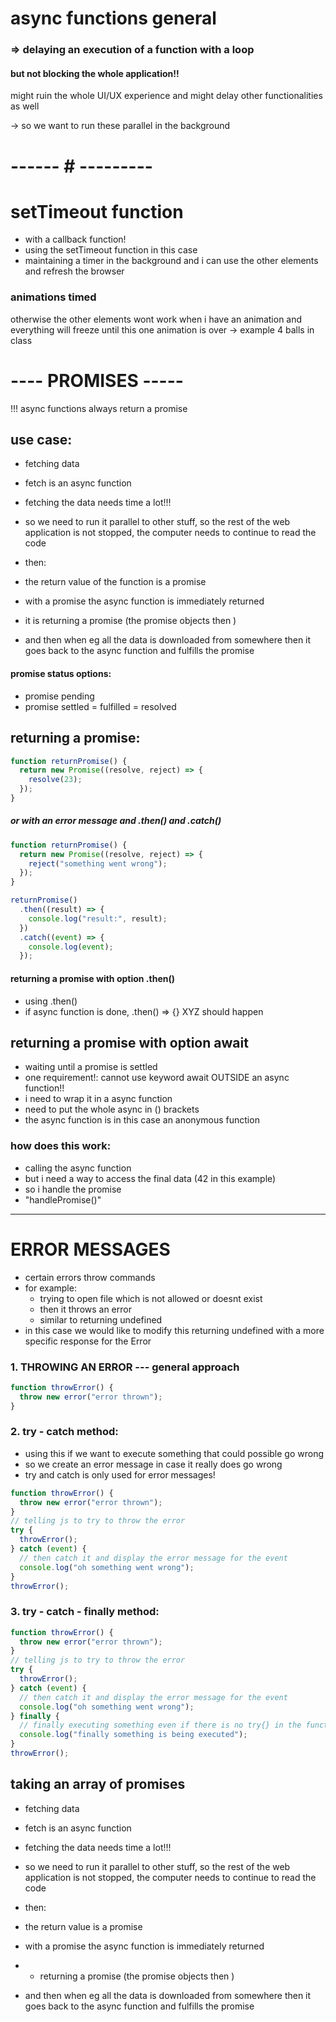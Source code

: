 # async functions general

### => delaying an execution of a function with a loop

#### but not blocking the whole application!!

might ruin the whole UI/UX experience and might delay other functionalities as well

-> so we want to run these parallel in the background

# ------ # ---------

# setTimeout function

- with a callback function!
- using the setTimeout function in this case
- maintaining a timer in the background and i can use the other elements and refresh the browser

### animations timed

otherwise the other elements wont work when i have an animation and everything will freeze until this one animation is over
-> example 4 balls in class

# ---- PROMISES -----

!!! async functions always return a promise

## use case:

- fetching data
- fetch is an async function
- fetching the data needs time a lot!!!
- so we need to run it parallel to other stuff, so the rest of the web application is not stopped, the computer needs to continue to read the code
- then:
- the return value of the function is a promise
- with a promise the async function is immediately returned
- it is returning a promise (the promise objects then )

- and then when eg all the data is downloaded from somewhere then it goes back to the async function and fulfills the promise

#### promise status options:

- promise pending
- promise settled = fulfilled = resolved

## returning a promise:

```js
function returnPromise() {
  return new Promise((resolve, reject) => {
    resolve(23);
  });
}
```

##### or with an error message and .then() and .catch()

```js
function returnPromise() {
  return new Promise((resolve, reject) => {
    reject("something went wrong");
  });
}

returnPromise()
  .then((result) => {
    console.log("result:", result);
  })
  .catch((event) => {
    console.log(event);
  });
```

#### returning a promise with option .then()

- using .then()
- if async function is done, .then() => {} XYZ should happen

## returning a promise with option await

- waiting until a promise is settled
- one requirement!:
  cannot use keyword await OUTSIDE an async function!!
- i need to wrap it in a async function
- need to put the whole async in () brackets
- the async function is in this case an anonymous function

### how does this work:

- calling the async function
- but i need a way to access the final data (42 in this example)
- so i handle the promise
- "handlePromise()"

---

# ERROR MESSAGES

- certain errors throw commands
- for example:
  - trying to open file which is not allowed or doesnt exist
  - then it throws an error
  - similar to returning undefined
- in this case we would like to modify this returning undefined with a more specific response for the Error

### 1. THROWING AN ERROR --- general approach

```js
function throwError() {
  throw new error("error thrown");
}
```

### 2. try - catch method:

- using this if we want to execute something that could possible go wrong
- so we create an error message in case it really does go wrong
- try and catch is only used for error messages!

```js
function throwError() {
  throw new error("error thrown");
}
// telling js to try to throw the error
try {
  throwError();
} catch (event) {
  // then catch it and display the error message for the event
  console.log("oh something went wrong");
}
throwError();
```

### 3. try - catch - finally method:

```js
function throwError() {
  throw new error("error thrown");
}
// telling js to try to throw the error
try {
  throwError();
} catch (event) {
  // then catch it and display the error message for the event
  console.log("oh something went wrong");
} finally {
  // finally executing something even if there is no try{} in the function throwError()
  console.log("finally something is being executed");
}
throwError();
```

## taking an array of promises

- fetching data
- fetch is an async function
- fetching the data needs time a lot!!!
- so we need to run it parallel to other stuff, so the rest of the web application is not stopped, the computer needs to continue to read the code
- then:
- the return value is a promise
- with a promise the async function is immediately returned
- - returning a promise (the promise objects then )

- and then when eg all the data is downloaded from somewhere then it goes back to the async function and fulfills the promise
